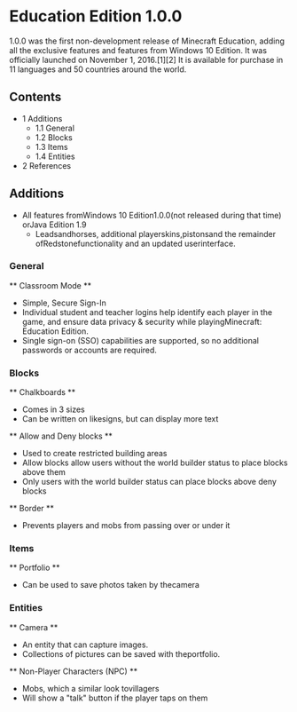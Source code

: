 # Education Edition 1.0.0
1.0.0 was the first non-development release of Minecraft Education, adding all the exclusive features and features from Windows 10 Edition. It was officially launched on November 1, 2016.[1][2] It is available for purchase in 11 languages and 50 countries around the world.

## Contents
- 1 Additions
	- 1.1 General
	- 1.2 Blocks
	- 1.3 Items
	- 1.4 Entities
- 2 References

## Additions
- All features fromWindows 10 Edition1.0.0(not released during that time) orJava Edition 1.9
	- Leadsandhorses, additional playerskins,pistonsand the remainder ofRedstonefunctionality and an updated userinterface.

### General
** Classroom Mode **
- Simple, Secure Sign-In
- Individual student and teacher logins help identify each player in the game, and ensure data privacy & security while playingMinecraft: Education Edition.
- Single sign-on (SSO) capabilities are supported, so no additional passwords or accounts are required.

### Blocks
** Chalkboards **
- Comes in 3 sizes
- Can be written on likesigns, but can display more text

** Allow and Deny blocks **
- Used to create restricted building areas
- Allow blocks allow users without the world builder status to place blocks above them
- Only users with the world builder status can place blocks above deny blocks

** Border **
- Prevents players and mobs from passing over or under it

### Items
** Portfolio **
- Can be used to save photos taken by thecamera

### Entities
** Camera **
- An entity that can capture images.
- Collections of pictures can be saved with theportfolio.

** Non-Player Characters (NPC) **
- Mobs, which a similar look tovillagers
- Will show a "talk" button if the player taps on them


